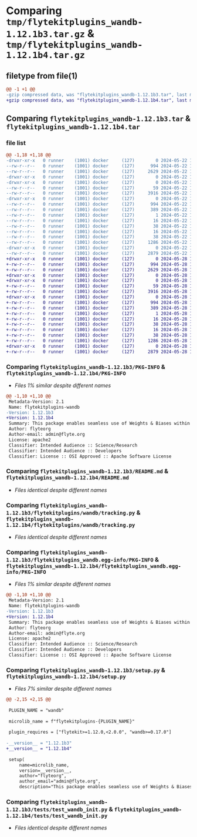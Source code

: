 # Comparing `tmp/flytekitplugins_wandb-1.12.1b3.tar.gz` & `tmp/flytekitplugins_wandb-1.12.1b4.tar.gz`

## filetype from file(1)

```diff
@@ -1 +1 @@
-gzip compressed data, was "flytekitplugins_wandb-1.12.1b3.tar", last modified: Wed May 22 18:21:16 2024, max compression
+gzip compressed data, was "flytekitplugins_wandb-1.12.1b4.tar", last modified: Tue May 28 15:50:31 2024, max compression
```

## Comparing `flytekitplugins_wandb-1.12.1b3.tar` & `flytekitplugins_wandb-1.12.1b4.tar`

### file list

```diff
@@ -1,18 +1,18 @@
-drwxr-xr-x   0 runner    (1001) docker     (127)        0 2024-05-22 18:21:16.666911 flytekitplugins_wandb-1.12.1b3/
--rw-r--r--   0 runner    (1001) docker     (127)      994 2024-05-22 18:21:16.666911 flytekitplugins_wandb-1.12.1b3/PKG-INFO
--rw-r--r--   0 runner    (1001) docker     (127)     2629 2024-05-22 18:20:42.000000 flytekitplugins_wandb-1.12.1b3/README.md
-drwxr-xr-x   0 runner    (1001) docker     (127)        0 2024-05-22 18:21:16.666911 flytekitplugins_wandb-1.12.1b3/flytekitplugins/
-drwxr-xr-x   0 runner    (1001) docker     (127)        0 2024-05-22 18:21:16.666911 flytekitplugins_wandb-1.12.1b3/flytekitplugins/wandb/
--rw-r--r--   0 runner    (1001) docker     (127)       59 2024-05-22 18:20:42.000000 flytekitplugins_wandb-1.12.1b3/flytekitplugins/wandb/__init__.py
--rw-r--r--   0 runner    (1001) docker     (127)     3916 2024-05-22 18:20:42.000000 flytekitplugins_wandb-1.12.1b3/flytekitplugins/wandb/tracking.py
-drwxr-xr-x   0 runner    (1001) docker     (127)        0 2024-05-22 18:21:16.666911 flytekitplugins_wandb-1.12.1b3/flytekitplugins_wandb.egg-info/
--rw-r--r--   0 runner    (1001) docker     (127)      994 2024-05-22 18:21:16.000000 flytekitplugins_wandb-1.12.1b3/flytekitplugins_wandb.egg-info/PKG-INFO
--rw-r--r--   0 runner    (1001) docker     (127)      389 2024-05-22 18:21:16.000000 flytekitplugins_wandb-1.12.1b3/flytekitplugins_wandb.egg-info/SOURCES.txt
--rw-r--r--   0 runner    (1001) docker     (127)        1 2024-05-22 18:21:16.000000 flytekitplugins_wandb-1.12.1b3/flytekitplugins_wandb.egg-info/dependency_links.txt
--rw-r--r--   0 runner    (1001) docker     (127)       16 2024-05-22 18:21:16.000000 flytekitplugins_wandb-1.12.1b3/flytekitplugins_wandb.egg-info/namespace_packages.txt
--rw-r--r--   0 runner    (1001) docker     (127)       38 2024-05-22 18:21:16.000000 flytekitplugins_wandb-1.12.1b3/flytekitplugins_wandb.egg-info/requires.txt
--rw-r--r--   0 runner    (1001) docker     (127)       16 2024-05-22 18:21:16.000000 flytekitplugins_wandb-1.12.1b3/flytekitplugins_wandb.egg-info/top_level.txt
--rw-r--r--   0 runner    (1001) docker     (127)       38 2024-05-22 18:21:16.666911 flytekitplugins_wandb-1.12.1b3/setup.cfg
--rw-r--r--   0 runner    (1001) docker     (127)     1286 2024-05-22 18:21:06.000000 flytekitplugins_wandb-1.12.1b3/setup.py
-drwxr-xr-x   0 runner    (1001) docker     (127)        0 2024-05-22 18:21:16.666911 flytekitplugins_wandb-1.12.1b3/tests/
--rw-r--r--   0 runner    (1001) docker     (127)     2879 2024-05-22 18:20:42.000000 flytekitplugins_wandb-1.12.1b3/tests/test_wandb_init.py
+drwxr-xr-x   0 runner    (1001) docker     (127)        0 2024-05-28 15:50:31.307405 flytekitplugins_wandb-1.12.1b4/
+-rw-r--r--   0 runner    (1001) docker     (127)      994 2024-05-28 15:50:31.307405 flytekitplugins_wandb-1.12.1b4/PKG-INFO
+-rw-r--r--   0 runner    (1001) docker     (127)     2629 2024-05-28 15:49:57.000000 flytekitplugins_wandb-1.12.1b4/README.md
+drwxr-xr-x   0 runner    (1001) docker     (127)        0 2024-05-28 15:50:31.307405 flytekitplugins_wandb-1.12.1b4/flytekitplugins/
+drwxr-xr-x   0 runner    (1001) docker     (127)        0 2024-05-28 15:50:31.307405 flytekitplugins_wandb-1.12.1b4/flytekitplugins/wandb/
+-rw-r--r--   0 runner    (1001) docker     (127)       59 2024-05-28 15:49:57.000000 flytekitplugins_wandb-1.12.1b4/flytekitplugins/wandb/__init__.py
+-rw-r--r--   0 runner    (1001) docker     (127)     3916 2024-05-28 15:49:57.000000 flytekitplugins_wandb-1.12.1b4/flytekitplugins/wandb/tracking.py
+drwxr-xr-x   0 runner    (1001) docker     (127)        0 2024-05-28 15:50:31.307405 flytekitplugins_wandb-1.12.1b4/flytekitplugins_wandb.egg-info/
+-rw-r--r--   0 runner    (1001) docker     (127)      994 2024-05-28 15:50:31.000000 flytekitplugins_wandb-1.12.1b4/flytekitplugins_wandb.egg-info/PKG-INFO
+-rw-r--r--   0 runner    (1001) docker     (127)      389 2024-05-28 15:50:31.000000 flytekitplugins_wandb-1.12.1b4/flytekitplugins_wandb.egg-info/SOURCES.txt
+-rw-r--r--   0 runner    (1001) docker     (127)        1 2024-05-28 15:50:31.000000 flytekitplugins_wandb-1.12.1b4/flytekitplugins_wandb.egg-info/dependency_links.txt
+-rw-r--r--   0 runner    (1001) docker     (127)       16 2024-05-28 15:50:31.000000 flytekitplugins_wandb-1.12.1b4/flytekitplugins_wandb.egg-info/namespace_packages.txt
+-rw-r--r--   0 runner    (1001) docker     (127)       38 2024-05-28 15:50:31.000000 flytekitplugins_wandb-1.12.1b4/flytekitplugins_wandb.egg-info/requires.txt
+-rw-r--r--   0 runner    (1001) docker     (127)       16 2024-05-28 15:50:31.000000 flytekitplugins_wandb-1.12.1b4/flytekitplugins_wandb.egg-info/top_level.txt
+-rw-r--r--   0 runner    (1001) docker     (127)       38 2024-05-28 15:50:31.311405 flytekitplugins_wandb-1.12.1b4/setup.cfg
+-rw-r--r--   0 runner    (1001) docker     (127)     1286 2024-05-28 15:50:20.000000 flytekitplugins_wandb-1.12.1b4/setup.py
+drwxr-xr-x   0 runner    (1001) docker     (127)        0 2024-05-28 15:50:31.307405 flytekitplugins_wandb-1.12.1b4/tests/
+-rw-r--r--   0 runner    (1001) docker     (127)     2879 2024-05-28 15:49:57.000000 flytekitplugins_wandb-1.12.1b4/tests/test_wandb_init.py
```

### Comparing `flytekitplugins_wandb-1.12.1b3/PKG-INFO` & `flytekitplugins_wandb-1.12.1b4/PKG-INFO`

 * *Files 1% similar despite different names*

```diff
@@ -1,10 +1,10 @@
 Metadata-Version: 2.1
 Name: flytekitplugins-wandb
-Version: 1.12.1b3
+Version: 1.12.1b4
 Summary: This package enables seamless use of Weights & Biases within Flyte
 Author: flyteorg
 Author-email: admin@flyte.org
 License: apache2
 Classifier: Intended Audience :: Science/Research
 Classifier: Intended Audience :: Developers
 Classifier: License :: OSI Approved :: Apache Software License
```

### Comparing `flytekitplugins_wandb-1.12.1b3/README.md` & `flytekitplugins_wandb-1.12.1b4/README.md`

 * *Files identical despite different names*

### Comparing `flytekitplugins_wandb-1.12.1b3/flytekitplugins/wandb/tracking.py` & `flytekitplugins_wandb-1.12.1b4/flytekitplugins/wandb/tracking.py`

 * *Files identical despite different names*

### Comparing `flytekitplugins_wandb-1.12.1b3/flytekitplugins_wandb.egg-info/PKG-INFO` & `flytekitplugins_wandb-1.12.1b4/flytekitplugins_wandb.egg-info/PKG-INFO`

 * *Files 1% similar despite different names*

```diff
@@ -1,10 +1,10 @@
 Metadata-Version: 2.1
 Name: flytekitplugins-wandb
-Version: 1.12.1b3
+Version: 1.12.1b4
 Summary: This package enables seamless use of Weights & Biases within Flyte
 Author: flyteorg
 Author-email: admin@flyte.org
 License: apache2
 Classifier: Intended Audience :: Science/Research
 Classifier: Intended Audience :: Developers
 Classifier: License :: OSI Approved :: Apache Software License
```

### Comparing `flytekitplugins_wandb-1.12.1b3/setup.py` & `flytekitplugins_wandb-1.12.1b4/setup.py`

 * *Files 7% similar despite different names*

```diff
@@ -2,15 +2,15 @@
 
 PLUGIN_NAME = "wandb"
 
 microlib_name = f"flytekitplugins-{PLUGIN_NAME}"
 
 plugin_requires = ["flytekit>=1.12.0,<2.0.0", "wandb>=0.17.0"]
 
-__version__ = "1.12.1b3"
+__version__ = "1.12.1b4"
 
 setup(
     name=microlib_name,
     version=__version__,
     author="flyteorg",
     author_email="admin@flyte.org",
     description="This package enables seamless use of Weights & Biases within Flyte",
```

### Comparing `flytekitplugins_wandb-1.12.1b3/tests/test_wandb_init.py` & `flytekitplugins_wandb-1.12.1b4/tests/test_wandb_init.py`

 * *Files identical despite different names*

